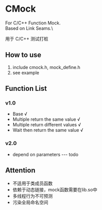# CMock

For C/C++ Function Mock.\
Based on Link Seams.\

用于 C/C++ 测试打桩

## How to use
1. include cmock.h, mock_define.h
2. see example

## Function List
### v1.0
- Base √
- Multiple return the same value √
- Multiple return different values √
- Wait then return the same value √
### v2.0
- depend on parameters --- todo

## Attention

- 不适用于类成员函数
- 依赖于动态链接，mock函数需要在lib.so中
- 多线程行为不可预测
- 污染全局命名空间
